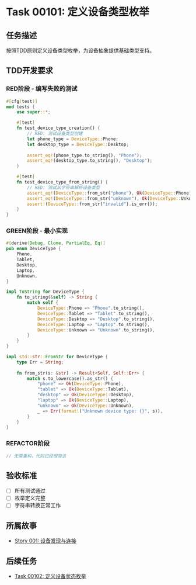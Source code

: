 # Task 00101: 定义设备类型枚举

## 任务描述

按照TDD原则定义设备类型枚举，为设备抽象提供基础类型支持。

## TDD开发要求

### RED阶段 - 编写失败的测试
```rust
#[cfg(test)]
mod tests {
    use super::*;

    #[test]
    fn test_device_type_creation() {
        // RED: 测试设备类型创建
        let phone_type = DeviceType::Phone;
        let desktop_type = DeviceType::Desktop;
        
        assert_eq!(phone_type.to_string(), "Phone");
        assert_eq!(desktop_type.to_string(), "Desktop");
    }

    #[test]
    fn test_device_type_from_string() {
        // RED: 测试从字符串解析设备类型
        assert_eq!(DeviceType::from_str("phone"), Ok(DeviceType::Phone));
        assert_eq!(DeviceType::from_str("unknown"), Ok(DeviceType::Unknown));
        assert!(DeviceType::from_str("invalid").is_err());
    }
}
```

### GREEN阶段 - 最小实现
```rust
#[derive(Debug, Clone, PartialEq, Eq)]
pub enum DeviceType {
    Phone,
    Tablet,
    Desktop,
    Laptop,
    Unknown,
}

impl ToString for DeviceType {
    fn to_string(&self) -> String {
        match self {
            DeviceType::Phone => "Phone".to_string(),
            DeviceType::Tablet => "Tablet".to_string(),
            DeviceType::Desktop => "Desktop".to_string(),
            DeviceType::Laptop => "Laptop".to_string(),
            DeviceType::Unknown => "Unknown".to_string(),
        }
    }
}

impl std::str::FromStr for DeviceType {
    type Err = String;
    
    fn from_str(s: &str) -> Result<Self, Self::Err> {
        match s.to_lowercase().as_str() {
            "phone" => Ok(DeviceType::Phone),
            "tablet" => Ok(DeviceType::Tablet),
            "desktop" => Ok(DeviceType::Desktop),
            "laptop" => Ok(DeviceType::Laptop),
            "unknown" => Ok(DeviceType::Unknown),
            _ => Err(format!("Unknown device type: {}", s)),
        }
    }
}
```

### REFACTOR阶段
```rust
// 无需重构，代码已经很简洁
```

## 验收标准
- [ ] 所有测试通过
- [ ] 枚举定义完整
- [ ] 字符串转换正常工作

## 所属故事
- [Story 001: 设备发现与连接](../stories/001-device-discovery.md)

## 后续任务
- [Task 00102: 定义设备状态枚举](00102-device-status-enum.md)